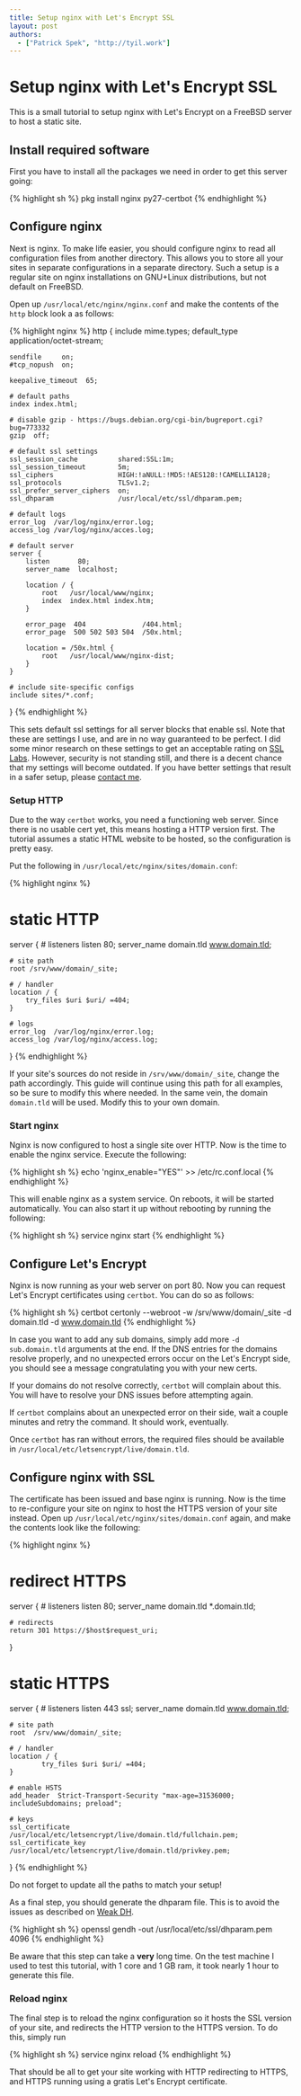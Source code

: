```yaml
---
title: Setup nginx with Let's Encrypt SSL
layout: post
authors:
  - ["Patrick Spek", "http://tyil.work"]
---
```


# Setup nginx with Let's Encrypt SSL
This is a small tutorial to setup nginx with Let's Encrypt on a FreeBSD server
to host a static site.

## Install required software
First you have to install all the packages we need in order to get this server
going:

{% highlight sh %}
pkg install nginx py27-certbot
{% endhighlight %}

## Configure nginx
Next is nginx. To make life easier, you should configure nginx to read all
configuration files from another directory. This allows you to store all your sites in
separate configurations in a separate directory. Such a setup is a regular site on
nginx installations on GNU+Linux distributions, but not default on FreeBSD.

Open up `/usr/local/etc/nginx/nginx.conf` and make the contents of the `http`
block look a as follows:

{% highlight nginx %}
http {
    include       mime.types;
    default_type  application/octet-stream;

    sendfile     on;
    #tcp_nopush  on;

    keepalive_timeout  65;

    # default paths
    index index.html;

    # disable gzip - https://bugs.debian.org/cgi-bin/bugreport.cgi?bug=773332
    gzip  off;

    # default ssl settings
    ssl_session_cache          shared:SSL:1m;
    ssl_session_timeout        5m;
    ssl_ciphers                HIGH:!aNULL:!MD5:!AES128:!CAMELLIA128;
    ssl_protocols              TLSv1.2;
    ssl_prefer_server_ciphers  on;
    ssl_dhparam                /usr/local/etc/ssl/dhparam.pem;

    # default logs
    error_log  /var/log/nginx/error.log;
    access_log /var/log/nginx/acces.log;

    # default server
    server {
        listen       80;
        server_name  localhost;

        location / {
            root   /usr/local/www/nginx;
            index  index.html index.htm;
        }

        error_page  404              /404.html;
        error_page  500 502 503 504  /50x.html;

        location = /50x.html {
            root   /usr/local/www/nginx-dist;
        }
    }

    # include site-specific configs
    include sites/*.conf;
}
{% endhighlight %}

This sets default ssl settings for all server blocks that enable ssl. Note that
these are settings I use, and are in no way guaranteed to be perfect. I did some
minor research on these settings to get an acceptable rating on
[SSL Labs][ssllabs]. However, security is not standing still, and there is a
decent chance that my settings will become outdated. If you have better settings
that result in a safer setup, please [contact me][contact].

### Setup HTTP
Due to the way `certbot` works, you need a functioning web server. Since there
is no usable cert yet, this means hosting a HTTP version first. The tutorial
assumes a static HTML website to be hosted, so the configuration is pretty
easy.

Put the following in `/usr/local/etc/nginx/sites/domain.conf`:

{% highlight nginx %}
# static HTTP
server {
    # listeners
    listen 80;
    server_name domain.tld www.domain.tld;

    # site path
    root /srv/www/domain/_site;

    # / handler
    location / {
        try_files $uri $uri/ =404;
    }

    # logs
    error_log  /var/log/nginx/error.log;
    access_log /var/log/nginx/access.log;
}
{% endhighlight %}

If your site's sources do not reside in `/srv/www/domain/_site`, change the
path accordingly. This guide will continue using this path for all examples, so
be sure to modify this where needed. In the same vein, the domain `domain.tld`
will be used. Modify this to your own domain.

### Start nginx
Nginx is now configured to host a single site over HTTP. Now is the time to enable
the nginx service. Execute the following:

{% highlight sh %}
echo 'nginx_enable="YES"' >> /etc/rc.conf.local
{% endhighlight %}

This will enable nginx as a system service. On reboots, it will be started
automatically. You can also start it up without rebooting by running the
following:

{% highlight sh %}
service nginx start
{% endhighlight %}

## Configure Let's Encrypt
Nginx is now running as your web server on port 80. Now you can request Let's
Encrypt certificates using `certbot`. You can do so as follows:

{% highlight sh %}
certbot certonly --webroot -w /srv/www/domain/_site -d domain.tld -d www.domain.tld
{% endhighlight %}

In case you want to add any sub domains, simply add more `-d sub.domain.tld`
arguments at the end. If the DNS entries for the domains resolve properly, and
no unexpected errors occur on the Let's Encrypt side, you should see a message
congratulating you with your new certs.

If your domains do not resolve correctly, `certbot` will complain about this.
You will have to resolve your DNS issues before attempting again.

If `certbot` complains about an unexpected error on their side, wait a couple
minutes and retry the command. It should work, eventually.

Once `certbot` has ran without errors, the required files should be available
in `/usr/local/etc/letsencrypt/live/domain.tld`.

## Configure nginx with SSL
The certificate has been issued and base nginx is running. Now is the time to
re-configure your site on nginx to host the HTTPS version of your site instead.
Open up `/usr/local/etc/nginx/sites/domain.conf` again, and make the contents
look like the following:

{% highlight nginx %}
# redirect HTTPS
server {
    # listeners
    listen 80;
    server_name domain.tld *.domain.tld;

    # redirects
    return 301 https://$host$request_uri;
}

# static HTTPS
server {
    # listeners
    listen  443 ssl;
    server_name  domain.tld www.domain.tld;

    # site path
    root  /srv/www/domain/_site;

    # / handler
    location / {
            try_files $uri $uri/ =404;
    }

    # enable HSTS
    add_header  Strict-Transport-Security "max-age=31536000; includeSubdomains; preload";

    # keys
    ssl_certificate      /usr/local/etc/letsencrypt/live/domain.tld/fullchain.pem;
    ssl_certificate_key  /usr/local/etc/letsencrypt/live/domain.tld/privkey.pem;
}
{% endhighlight %}

Do not forget to update all the paths to match your setup!

As a final step, you should generate the dhparam file. This is to avoid the
issues as described on [Weak DH][weakdh].

{% highlight sh %}
openssl gendh -out /usr/local/etc/ssl/dhparam.pem 4096
{% endhighlight %}

Be aware that this step can take a **very** long time. On the test machine I
used to test this tutorial, with 1 core and 1 GB ram, it took nearly 1 hour to
generate this file.

### Reload nginx
The final step is to reload the nginx configuration so it hosts the SSL version
of your site, and redirects the HTTP version to the HTTPS version. To do this,
simply run

{% highlight sh %}
service nginx reload
{% endhighlight %}

That should be all to get your site working with HTTP redirecting to HTTPS, and
HTTPS running using a gratis Let's Encrypt certificate.

[contact]: https://www.tyil.work/
[ssllabs]: https://www.ssllabs.com/ssltest/analyze.html?d=tyil.work&latest
[weakdh]: https://weakdh.org/

